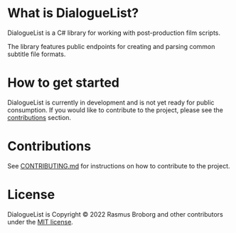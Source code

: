 # What is DialogueList?

DialogueList is a C# library for working with post-production film scripts.

The library features public endpoints for creating and parsing common subtitle file formats.

# How to get started

DialogueList is currently in development and is not yet ready for public consumption. If you would like to contribute to the project, please see the [contributions](#contributions) section.

# Contributions

See [CONTRIBUTING.md](https://github.com/RasmusBroborg/DialogueList/blob/master/CONTRIBUTING.md) for instructions on how to contribute to the project.

# License

DialogueList is Copyright &copy; 2022 Rasmus Broborg and other contributors under the [MIT license](LICENSE.txt).
